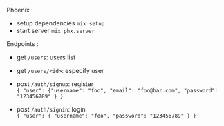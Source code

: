 Phoenix :
  * setup dependencies `mix setup`
  * start server `mix phx.server`

Endpoints :
 * get `/users`: users list
 * get `/users/<id>`: especify user
   
 * post `/auth/signup`: register <br>
`{ "user": {"username": "foo", "email": "foo@bar.com", "password": "123456789" } }`
 * post `/auth/signin`: login <br>
`{ "user": { "username": "foo", "password": "123456789" } }`
